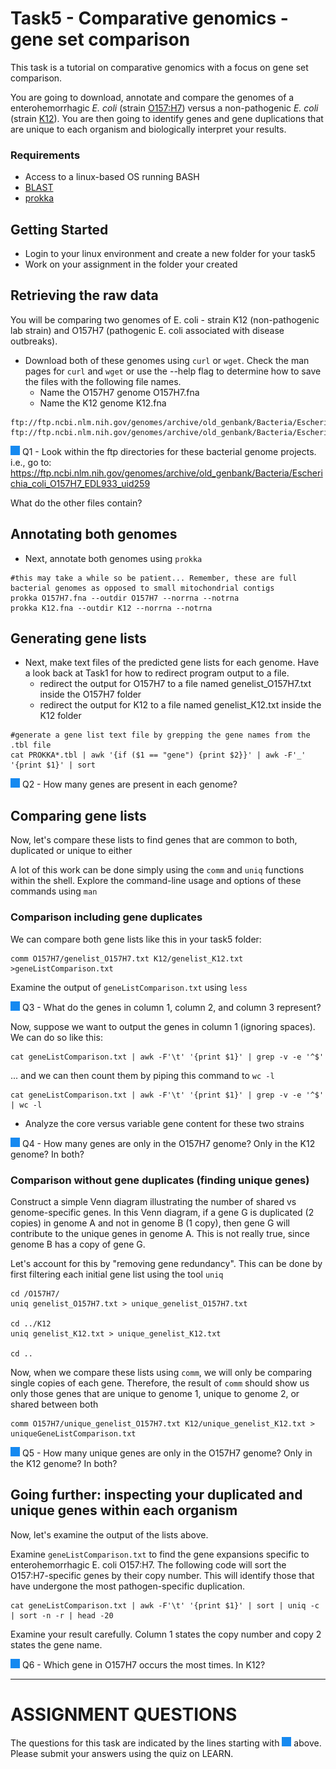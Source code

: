# Task5 - Comparative genomics - gene set comparison

This task is a tutorial on comparative genomics with a focus on gene set comparison.

You are going to download, annotate and compare the genomes of a enterohemorrhagic <i>E. coli</i> (strain [O157:H7](https://en.wikipedia.org/wiki/Escherichia_coli_O157:H7)) versus a non-pathogenic <i>E. coli</i> (strain [K12](https://en.wikipedia.org/wiki/Escherichia_coli_in_molecular_biology#K-12)). You are then going to identify genes and gene duplications that are unique to each organism and biologically interpret your results.


### Requirements

* Access to a linux-based OS running BASH
* [BLAST](http://blast.ncbi.nlm.nih.gov/)
* [prokka](https://github.com/tseemann/prokka)


## Getting Started

* Login to your linux environment and create a new folder for your task5
* Work on your assignment in the folder your created



## Retrieving the raw data

You will be comparing two genomes of E. coli - strain K12 (non-pathogenic lab strain) and O157H7 (pathogenic E. coli associated with disease outbreaks).

* Download both of these genomes using `curl` or `wget`. Check the man pages for `curl` and `wget` or use the --help flag to determine how to save the files with the following file names. 
  * Name the O157H7 genome O157H7.fna
  * Name the K12 genome K12.fna

```
ftp://ftp.ncbi.nlm.nih.gov/genomes/archive/old_genbank/Bacteria/Escherichia_coli_O157H7_EDL933_uid259/AE005174.fna
ftp://ftp.ncbi.nlm.nih.gov/genomes/archive/old_genbank/Bacteria/Escherichia_coli_K_12_substr__DH10B_uid20079/CP000948.fna
```

![question](https://github.com/doxeylab/learn-genomics-in-linux/raw/master/questionbox.png) Q1 - Look within the ftp directories for these bacterial genome projects. i.e., go to: https://ftp.ncbi.nlm.nih.gov/genomes/archive/old_genbank/Bacteria/Escherichia_coli_O157H7_EDL933_uid259

What do the other files contain?


## Annotating both genomes

* Next, annotate both genomes using `prokka`

```
#this may take a while so be patient... Remember, these are full bacterial genomes as opposed to small mitochondrial contigs
prokka O157H7.fna --outdir O157H7 --norrna --notrna
prokka K12.fna --outdir K12 --norrna --notrna
```

## Generating gene lists

* Next, make text files of the predicted gene lists for each genome. Have a look back at Task1 for how to redirect program output to a file.
    * redirect the output for O157H7 to a file named genelist_O157H7.txt inside the O157H7 folder
    * redirect the output for K12 to a file named genelist_K12.txt inside the K12 folder

```
#generate a gene list text file by grepping the gene names from the .tbl file
cat PROKKA*.tbl | awk '{if ($1 == "gene") {print $2}}' | awk -F'_' '{print $1}' | sort 
```


![question](https://github.com/doxeylab/learn-genomics-in-linux/raw/master/questionbox.png) Q2 - How many genes are present in each genome?


## Comparing gene lists

Now, let's compare these lists to find genes that are common to both, duplicated or unique to either

A lot of this work can be done simply using the `comm` and `uniq` functions within the shell.
Explore the command-line usage and options of these commands using `man`

### Comparison including gene duplicates

We can compare both gene lists like this in your task5 folder:

```
comm O157H7/genelist_O157H7.txt K12/genelist_K12.txt >geneListComparison.txt
```

Examine the output of `geneListComparison.txt` using `less`

![question](https://github.com/doxeylab/learn-genomics-in-linux/raw/master/questionbox.png) Q3 - What do the genes in column 1, column 2, and column 3 represent? 

Now, suppose we want to output the genes in column 1 (ignoring spaces). We can do so like this:

```
cat geneListComparison.txt | awk -F'\t' '{print $1}' | grep -v -e '^$'
```

... and we can then count them by piping this command to `wc -l`

```
cat geneListComparison.txt | awk -F'\t' '{print $1}' | grep -v -e '^$' | wc -l
```

* Analyze the core versus variable gene content for these two strains

![question](https://github.com/doxeylab/learn-genomics-in-linux/raw/master/questionbox.png) Q4 - How many genes are only in the O157H7 genome? Only in the K12 genome? In both?


### Comparison without gene duplicates (finding unique genes)
Construct a simple Venn diagram  illustrating the number of shared vs genome-specific genes. In this Venn diagram, if a gene G is duplicated (2 copies) in genome A and not in genome B (1 copy), then gene G will contribute to the unique genes in genome A. This is not really true, since genome B has a copy of gene G.

Let's account for this by "removing gene redundancy". This can be done by first filtering each initial gene list using the tool `uniq`

```
cd /O157H7/
uniq genelist_O157H7.txt > unique_genelist_O157H7.txt

cd ../K12
uniq genelist_K12.txt > unique_genelist_K12.txt

cd ..
```

Now, when we compare these lists using `comm`, we will only be comparing single copies of each gene. Therefore, the result of `comm` should show us only those genes that are unique to genome 1, unique to genome 2, or shared between both

```
comm O157H7/unique_genelist_O157H7.txt K12/unique_genelist_K12.txt > uniqueGeneListComparison.txt
```

![question](https://github.com/doxeylab/learn-genomics-in-linux/raw/master/questionbox.png) Q5 - How many unique genes are only in the O157H7 genome? Only in the K12 genome? In both?


## Going further: inspecting your duplicated and unique genes within each organism

Now, let's examine the output of the lists above.

Examine `geneListComparison.txt` to find the gene expansions specific to enterohemorrhagic E. coli O157:H7. The following code will sort the O157:H7-specific genes by their copy number. This will identify those that have undergone the most pathogen-specific duplication.

```
cat geneListComparison.txt | awk -F'\t' '{print $1}' | sort | uniq -c | sort -n -r | head -20
```

Examine your result carefully. Column 1 states the copy number and copy 2 states the gene name.

![question](https://github.com/doxeylab/learn-genomics-in-linux/raw/master/questionbox.png) Q6 - Which gene in O157H7 occurs the most times. In K12?



---

# ASSIGNMENT QUESTIONS

The questions for this task are indicated by the lines starting with ![question](https://github.com/doxeylab/learn-genomics-in-linux/raw/master/questionbox.png) above. Please submit your answers using the quiz on LEARN.
